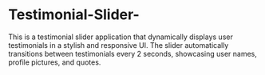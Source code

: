 # Testimonial-Slider-
This is a testimonial slider application that dynamically displays user testimonials in a stylish and responsive UI. The slider automatically transitions between testimonials every 2 seconds, showcasing user names, profile pictures, and quotes.
